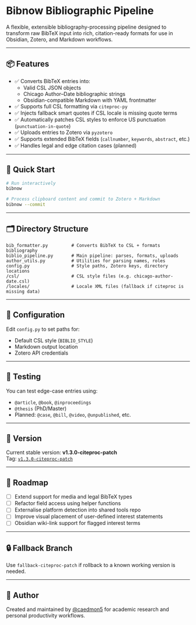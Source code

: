 # Bibnow Bibliographic Pipeline

A flexible, extensible bibliography-processing pipeline designed to transform raw BibTeX input into rich, citation-ready formats for use in Obsidian, Zotero, and Markdown workflows.

---

## 📦 Features

- ✅ Converts BibTeX entries into:
  - Valid CSL JSON objects
  - Chicago Author–Date bibliographic strings
  - Obsidian-compatible Markdown with YAML frontmatter
- ✅ Supports full CSL formatting via `citeproc-py`
- ✅ Injects fallback smart quotes if CSL locale is missing quote terms
- ✅ Automatically patches CSL styles to enforce US punctuation (`punctuation-in-quote`)
- ✅ Uploads entries to Zotero via `pyzotero`
- ✅ Supports extended BibTeX fields (`callnumber`, `keywords`, `abstract`, etc.)
- ✅ Handles legal and edge citation cases (planned)

---

## 🚀 Quick Start

```bash
# Run interactively
bibnow

# Process clipboard content and commit to Zotero + Markdown
bibnow --commit
```

---

## 🗂 Directory Structure

```
bib_formatter.py         # Converts BibTeX to CSL + formats bibliography
biblio_pipeline.py       # Main pipeline: parses, formats, uploads
author_utils.py          # Utilities for parsing names, roles
config.py                # Style paths, Zotero keys, directory locations
/csl/                    # CSL style files (e.g. chicago-author-date.csl)
/locales/                # Locale XML files (fallback if citeproc is missing data)
```

---

## 🔧 Configuration

Edit `config.py` to set paths for:

- Default CSL style (`BIBLIO_STYLE`)
- Markdown output location
- Zotero API credentials

---

## 🧪 Testing

You can test edge-case entries using:

- `@article`, `@book`, `@inproceedings`
- `@thesis` (PhD/Master)
- Planned: `@case`, `@bill`, `@video`, `@unpublished`, etc.

---

## 📌 Version

Current stable version: **v1.3.0-citeproc-patch**  
Tag: [`v1.3.0-citeproc-patch`](https://github.com/caedmon5/biblio_mobile_pipeline_v1/releases/tag/v1.3.0-citeproc-patch)

---

## 📍 Roadmap

- [ ] Extend support for media and legal BibTeX types
- [ ] Refactor field access using helper functions
- [ ] Externalise platform detection into shared tools repo
- [ ] Improve visual placement of user-defined interest statements
- [ ] Obsidian wiki-link support for flagged interest terms

---

## 🔒 Fallback Branch

Use `fallback-citeproc-patch` if rollback to a known working version is needed.

---

## 👤 Author

Created and maintained by [@caedmon5](https://github.com/caedmon5) for academic research and personal productivity workflows.

